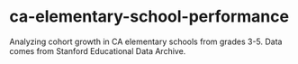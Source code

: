 # ca-elementary-school-performance

Analyzing cohort growth in CA elementary schools from grades 3-5. Data comes from Stanford Educational Data Archive.
